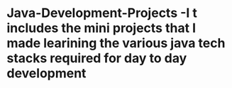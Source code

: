 # Java-Development-Projects -I t includes the mini projects that I made learining the various java tech stacks required for day to day development
